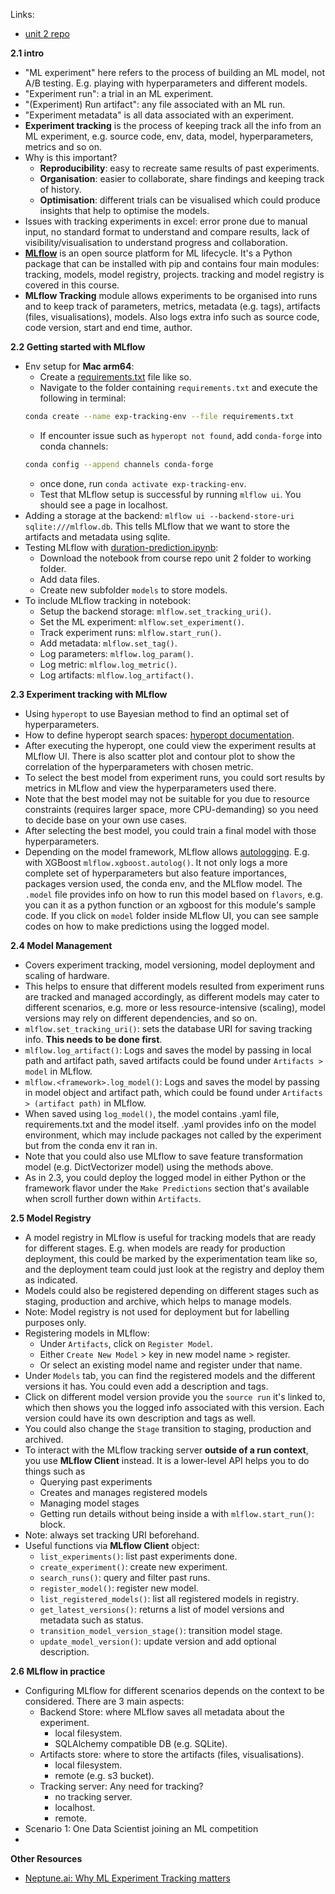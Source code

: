 Links:
* [unit 2 repo](https://github.com/DataTalksClub/mlops-zoomcamp/tree/main/02-experiment-tracking)

**2.1 intro**
* "ML experiment" here refers to the process of building an ML model, not A/B testing. E.g. playing with hyperparameters and different models.
* "Experiment run": a trial in an ML experiment.
* "(Experiment) Run artifact": any file associated with an ML run.
* "Experiment metadata" is all data associated with an experiment.
* **Experiment tracking** is the process of keeping track all the info from an ML experiment, e.g. source code, env, data, model, hyperparameters, metrics and so on.
* Why is this important? 
    * **Reproducibility**: easy to recreate same results of past experiments.
    * **Organisation**: easier to collaborate, share findings and keeping track of history.
    * **Optimisation**: different trials can be visualised which could produce insights that help to optimise the models.
* Issues with tracking experiments in excel: error prone due to manual input, no standard format to understand and compare results, lack of visibility/visualisation to understand progress and collaboration.
* **[MLflow](https://mlflow.org/)** is an open source platform for ML lifecycle. It's a Python package that can be installed with pip and contains four main modules: tracking, models, model registry, projects. tracking and model registry is covered in this course.
* **MLflow Tracking** module allows experiments to be organised into runs and to keep track of parameters, metrics, metadata (e.g. tags), artifacts (files, visualisations), models. Also logs extra info such as source code, code version, start and end time, author.

**2.2 Getting started with MLflow**
* Env setup for **Mac arm64**:
    * Create a [requirements.txt](https://github.com/viviensiu/mlops-zoomcamp/blob/main/2_experiment_tracking/requirements.txt) file like so.
    * Navigate to the folder containing ```requirements.txt``` and execute the following in terminal: 
    ```bash
    conda create --name exp-tracking-env --file requirements.txt
    ```
    * If encounter issue such as `hyperopt not found`, add ```conda-forge``` into conda channels:
    ```bash
    conda config --append channels conda-forge 
    ```
    * once done, run ```conda activate exp-tracking-env```.
    * Test that MLflow setup is successful by running ```mlflow ui```. You should see a page in localhost.
* Adding a storage at the backend: ```mlflow ui --backend-store-uri sqlite:///mlflow.db```. This tells MLflow that we want to store the artifacts and metadata using sqlite.
* Testing MLflow with [duration-prediction.ipynb](https://github.com/DataTalksClub/mlops-zoomcamp/blob/main/02-experiment-tracking/duration-prediction.ipynb):
    * Download the notebook from course repo unit 2 folder to working folder.
    * Add data files. 
    * Create new subfolder ```models``` to store models.
* To include MLflow tracking in notebook:
    * Setup the backend storage: ```mlflow.set_tracking_uri()```.
    * Set the ML experiment: ```mlflow.set_experiment()```.
    * Track experiment runs: ```mlflow.start_run()```.
    * Add metadata: ```mlflow.set_tag()```.
    * Log parameters: ```mlflow.log_param()```.
    * Log metric: ```mlflow.log_metric()```.
    * Log artifacts: ```mlflow.log_artifact()```.

**2.3 Experiment tracking with MLflow**
* Using `hyperopt` to use Bayesian method to find an optimal set of hyperparameters.
* How to define hyperopt search spaces: [hyperopt documentation](https://hyperopt.github.io/hyperopt/getting-started/search_spaces/).
* After executing the hyperopt, one could view the experiment results at MLflow UI. There is also scatter plot and contour plot to show the correlation of the hyperparameters with chosen metric.
* To select the best model from experiment runs, you could sort results by metrics in MLflow and view the hyperparameters used there.
* Note that the best model may not be suitable for you due to resource constraints (requires larger space, more CPU-demanding) so you need to decide base on your own use cases.
* After selecting the best model, you could train a final model with those hyperparameters.
* Depending on the model framework, MLflow allows [autologging](https://mlflow.org/docs/latest/tracking/autolog). E.g. with XGBoost ```mlflow.xgboost.autolog()```. It not only logs a more complete set of hyperparameters but also feature importances, packages version used, the conda env, and the MLflow model. The `.model` file provides info on how to run this model based on `flavors`, e.g. you can it as a python function or an xgboost for this module's sample code. If you click on `model` folder inside MLflow UI, you can see sample codes on how to make predictions using the logged model.

**2.4 Model Management**
* Covers experiment tracking, model versioning, model deployment and scaling of hardware.
* This helps to ensure that different models resulted from experiment runs are tracked and managed accordingly, as different models may cater to different scenarios, e.g. more or less resource-intensive (scaling), model versions may rely on different dependencies, and so on.
* ```mlflow.set_tracking_uri()```: sets the database URI for saving tracking info. **This needs to be done first**.
* ```mlflow.log_artifact()```: Logs and saves the model by passing in local path and artifact path, saved artifacts could be found under ```Artifacts > model``` in MLflow.
* ```mlflow.<framework>.log_model()```: Logs and saves the model by passing in model object and artifact path, which could be found under ```Artifacts > (artifact path)``` in MLflow.
* When saved using ```log_model()```, the model contains .yaml file, requirements.txt and the model itself. .yaml provides info on the model environment, which may include packages not called by the experiment but from the conda env it ran in.
* Note that you could also use MLflow to save feature transformation model (e.g. DictVectorizer model) using the methods above.
* As in 2.3, you could deploy the logged model in either Python or the framework flavor under the ```Make Predictions``` section that's available when scroll further down within ```Artifacts```.

**2.5 Model Registry**
* A model registry in MLflow is useful for tracking models that are ready for different stages. E.g. when models are ready for production deployment, this could be marked by the experimentation team like so, and the deployment team could just look at the registry and deploy them as indicated.
* Models could also be registered depending on different stages such as staging, production and archive, which helps to manage models.
* Note: Model registry is not used for deployment but for labelling purposes only.
* Registering models in MLflow:
    * Under ```Artifacts```, click on ```Register Model```.
    * Either ```Create New Model``` > key in new model name > register.
    * Or select an existing model name and register under that name.
* Under ```Models``` tab, you can find the registered models and the different versions it has. You could even add a description and tags.
* Click on different model version provide you the ```source run``` it's linked to, which then shows you the logged info associated with this version. Each version could have its own description and tags as well.
* You could also change the ```Stage``` transition to staging, production and archived.
* To interact with the MLflow tracking server **outside of a run context**, you use **MLflow Client** instead. It is a lower-level API helps you to do things such as 
    * Querying past experiments
    * Creates and manages registered models
    * Managing model stages
    * Getting run details without being inside a with ```mlflow.start_run()```: block.
* Note: always set tracking URI beforehand.    
* Useful functions via **MLflow Client** object:
    * ```list_experiments()```: list past experiments done.
    * ```create_experiment()```: create new experiment.
    * ```search_runs()```: query and filter past runs.
    * ```register_model()```: register new model.
    * ```list_registered_models()```: list all registered models in registry.
    * ```get_latest_versions()```: returns a list of model versions and metadata such as status.
    * ```transition_model_version_stage()```: transition model stage.
    * ```update_model_version()```: update version and add optional description.

**2.6 MLflow in practice**
* Configuring MLflow for different scenarios depends on the context to be considered. There are 3 main aspects:
    * Backend Store: where MLflow saves all metadata about the experiment.
        * local filesystem.
        * SQLAlchemy compatible DB (e.g. SQLite). 
    * Artifacts store: where to store the artifacts (files, visualisations).
        * local filesystem.
        * remote (e.g. s3 bucket).
    * Tracking server: Any need for tracking?
        * no tracking server.
        * localhost.
        * remote.
* Scenario 1: One Data Scientist joining an ML competition
* 


**Other Resources**
* [Neptune.ai: Why ML Experiment Tracking matters](https://www.linkedin.com/pulse/ml-experiment-tracking-what-why-matters-how-implement-jakub-czakon/)

